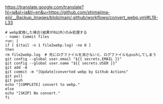 https://translate.google.com/translate?hl=ja&sl=ja&tl=en&u=https://github.com/shimajima-eiji/__Backup_Images/blob/main/.github/workflows/convert_webp.yml#L18-L33

```
# webp変換した場合(結果が0以外)のみ処理する
- name: Commit files
run: |
if [ $(tail -n 1 file2webp.log) -ne 0 ]
then
rm file2webp.log  # 先にログファイルを消さないと、ログファイルもpushしてしまう
git config --global user.email "${{ secrets.EMAIL }}"
git config --global user.name "${{ secrets.USER ​}}"
​git add -A
​git commit -m "[Update]converted webp by Github Actions"
​git pull
​git push
​echo "[COMPLETE] convert to webp."
​else
​echo "[SKIP] No convert."
​fi
```
